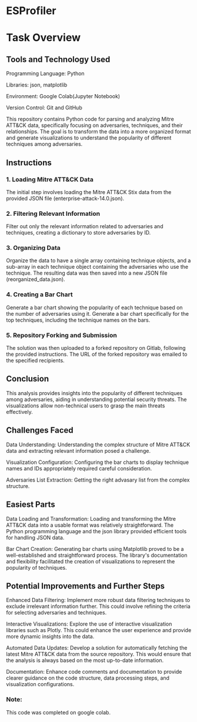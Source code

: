 # ESProfiler

# Task Overview


## Tools and Technology Used

Programming Language: Python

Libraries: json, matplotlib

Environment: Google Colab(Jupyter Notebook) 

Version Control: Git and GitHub

This repository contains Python code for parsing and analyzing Mitre ATT&CK data, specifically focusing on adversaries, techniques, and their relationships. The goal is to transform the data into a more organized format and generate visualizations to understand the popularity of different techniques among adversaries.

## Instructions

### 1. Loading Mitre ATT&CK Data
The initial step involves loading the Mitre ATT&CK Stix data from the provided JSON file (enterprise-attack-14.0.json).
### 2. Filtering Relevant Information
Filter out only the relevant information related to adversaries and techniques, creating a dictionary to store adversaries by ID.
### 3. Organizing Data
Organize the data to have a single array containing technique objects, and a sub-array in each technique object containing the adversaries who use the technique. The resulting data was then saved into a new JSON file (reorganized_data.json).
### 4. Creating a Bar Chart
Generate a bar chart showing the popularity of each technique based on the number of adversaries using it.
Generate a bar chart specifically for the top techniques, including the technique names on the bars.
### 5. Repository Forking and Submission
The solution was then uploaded to a forked repository on Gitlab, following the provided instructions. The URL of the forked repository was emailed to the specified recipients.

## Conclusion

This analysis provides insights into the popularity of different techniques among adversaries, aiding in understanding potential security threats. The visualizations allow non-technical users to grasp the main threats effectively.

## Challenges Faced

Data Understanding: Understanding the complex structure of Mitre ATT&CK data and extracting relevant information posed a challenge.

Visualization Configuration: Configuring the bar charts to display technique names and IDs appropriately required careful consideration.

Adversaries List Extraction: Getting the right advasary list from the complex structure.

## Easiest Parts

Data Loading and Transformation:
Loading and transforming the Mitre ATT&CK data into a usable format was relatively straightforward. The Python programming language and the json library provided efficient tools for handling JSON data.

Bar Chart Creation:
Generating bar charts using Matplotlib proved to be a well-established and straightforward process. The library's documentation and flexibility facilitated the creation of visualizations to represent the popularity of techniques.



## Potential Improvements and Further Steps

Enhanced Data Filtering:
Implement more robust data filtering techniques to exclude irrelevant information further. This could involve refining the criteria for selecting adversaries and techniques.

Interactive Visualizations:
Explore the use of interactive visualization libraries such as Plotly. This could enhance the user experience and provide more dynamic insights into the data.

Automated Data Updates:
Develop a solution for automatically fetching the latest Mitre ATT&CK data from the source repository. This would ensure that the analysis is always based on the most up-to-date information.

Documentation:
Enhance code comments and documentation to provide clearer guidance on the code structure, data processing steps, and visualization configurations.

### Note:
This code was completed on google colab.

